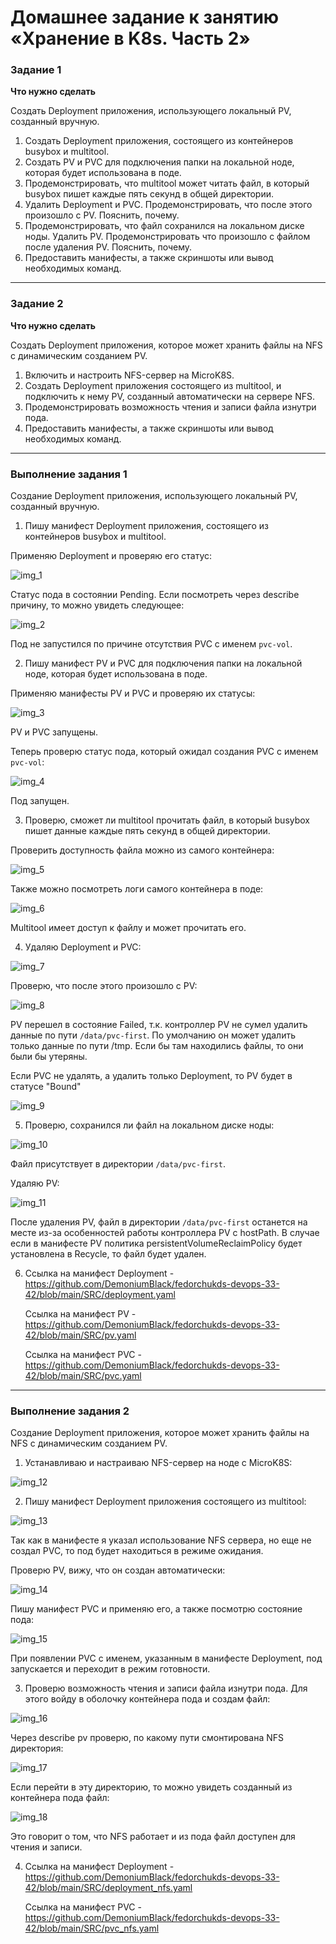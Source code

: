 # Домашнее задание к занятию «Хранение в K8s. Часть 2»

### Задание 1

**Что нужно сделать**

Создать Deployment приложения, использующего локальный PV, созданный вручную.

1. Создать Deployment приложения, состоящего из контейнеров busybox и multitool.
2. Создать PV и PVC для подключения папки на локальной ноде, которая будет использована в поде.
3. Продемонстрировать, что multitool может читать файл, в который busybox пишет каждые пять секунд в общей директории. 
4. Удалить Deployment и PVC. Продемонстрировать, что после этого произошло с PV. Пояснить, почему.
5. Продемонстрировать, что файл сохранился на локальном диске ноды. Удалить PV.  Продемонстрировать что произошло с файлом после удаления PV. Пояснить, почему.
5. Предоставить манифесты, а также скриншоты или вывод необходимых команд.

------

### Задание 2

**Что нужно сделать**

Создать Deployment приложения, которое может хранить файлы на NFS с динамическим созданием PV.

1. Включить и настроить NFS-сервер на MicroK8S.
2. Создать Deployment приложения состоящего из multitool, и подключить к нему PV, созданный автоматически на сервере NFS.
3. Продемонстрировать возможность чтения и записи файла изнутри пода. 
4. Предоставить манифесты, а также скриншоты или вывод необходимых команд.

------

### Выполнение задания 1

Создание Deployment приложения, использующего локальный PV, созданный вручную.

1. Пишу манифест Deployment приложения, состоящего из контейнеров busybox и multitool.

Применяю Deployment и проверяю его статус:

![img_1](IMG/img_1.png)

Статус пода в состоянии Pending. Если посмотреть через describe причину, то можно увидеть следующее:

![img_2](IMG/img_2.png)

Под не запустился по причине отсутствия PVC с именем `pvc-vol`.

2. Пишу манифест PV и PVC для подключения папки на локальной ноде, которая будет использована в поде.

Применяю манифесты PV и PVC и проверяю их статусы:

![img_3](IMG/img_3.png)

PV и PVC запущены.

Теперь проверю статус пода, который ожидал создания PVC с именем `pvc-vol`:

![img_4](IMG/img_4.png)

Под запущен.

3. Проверю, сможет ли multitool прочитать файл, в который busybox пишет данные каждые пять секунд в общей директории.

Проверить доступность файла можно из самого контейнера:

![img_5](IMG/img_5.png)

Также можно посмотреть логи самого контейнера в поде:

![img_6](IMG/img_6.png)

Multitool имеет доступ к файлу и может прочитать его.

4. Удаляю Deployment и PVC:

![img_7](IMG/img_7.png)

 Проверю, что после этого произошло с PV:

![img_8](IMG/img_8.png)

PV перешел в состояние Failed, т.к. контроллер PV не сумел удалить данные по пути `/data/pvc-first`. По умолчанию он может удалить только данные по пути /tmp. Если бы там находились файлы, то они были бы утеряны.

Если PVC не удалять, а удалить только Deployment, то PV будет в статусе "Bound"

![img_9](IMG/img_9.png)

5. Проверю, сохранился ли файл на локальном диске ноды:

![img_10](IMG/img_10.png)

Файл присутствует в директории `/data/pvc-first`.

Удаляю PV:

![img_11](IMG/img_11.png)

После удаления PV, файл в директории `/data/pvc-first` останется на месте из-за особенностей работы контроллера PV с hostPath. В случае если в манифесте PV политика persistentVolumeReclaimPolicy будет установлена в Recycle, то файл будет удален.

6. Ссылка на манифест Deployment - https://github.com/DemoniumBlack/fedorchukds-devops-33-42/blob/main/SRC/deployment.yaml

   Ссылка на манифест PV - https://github.com/DemoniumBlack/fedorchukds-devops-33-42/blob/main/SRC/pv.yaml

   Ссылка на манифест PVC - https://github.com/DemoniumBlack/fedorchukds-devops-33-42/blob/main/SRC/pvc.yaml

------

### Выполнение задания 2

Создание Deployment приложения, которое может хранить файлы на NFS с динамическим созданием PV.

1. Устанавливаю и настраиваю NFS-сервер на ноде с MicroK8S:

![img_12](IMG/img_12.png)

2. Пишу манифест Deployment приложения состоящего из multitool:

![img_13](IMG/img_13.png)

Так как в манифесте я указал использование NFS сервера, но еще не создал PVC, то под будет находиться в режиме ожидания.

Проверю PV, вижу, что он создан автоматически:

![img_14](IMG/img_14.png)

Пишу манифест PVC и применяю его, а также посмотрю состояние пода:

![img_15](IMG/img_15.png)

При появлении PVC с именем, указанным в манифесте Deployment, под запускается и переходит в режим готовности.

3. Проверю возможность чтения и записи файла изнутри пода. Для этого войду в оболочку контейнера пода и создам файл:

![img_16](IMG/img_16.png)

Через describe pv проверю, по какому пути смонтирована NFS директория:

![img_17](IMG/img_17.png)

Если перейти в эту директорию, то можно увидеть созданный из контейнера пода файл:

![img_18](IMG/img_18.png)

Это говорит о том, что NFS работает и из пода файл доступен для чтения и записи.

4. Ссылка на манифест Deployment - https://github.com/DemoniumBlack/fedorchukds-devops-33-42/blob/main/SRC/deployment_nfs.yaml

   Ссылка на манифест PVC - https://github.com/DemoniumBlack/fedorchukds-devops-33-42/blob/main/SRC/pvc_nfs.yaml
